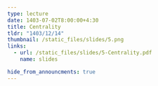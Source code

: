 ```yaml
---
type: lecture
date: 1403-07-02T8:00:00+4:30
title: Centrality
tldr: "1403/12/14"
thumbnail: /static_files/slides/5.png
links:
  - url: /static_files/slides/5-Centrality.pdf
    name: slides 

hide_from_announcments: true
---
```

